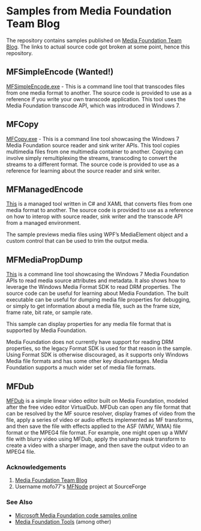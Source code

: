 # Samples from Media Foundation Team Blog

The repository contains samples published on [Media Foundation Team Blog](https://blogs.msdn.microsoft.com/mf). The links to actual source code got broken at some point, hence this repository.

## MFSimpleEncode (Wanted!)

[MFSimpleEncode.exe](https://blogs.msdn.microsoft.com/mf/2009/12/02/mfsimpleencode/) - This is a command line tool that transcodes files from one media format to another. The source code is provided to use as a reference if you write your own transcode application. This tool uses the Media Foundation transcode API, which was introduced in Windows 7. 

## MFCopy

[MFCopy.exe](https://blogs.msdn.microsoft.com/mf/2009/12/16/mfcopy/) - This is a command line tool showcasing the Windows 7 Media Foundation source reader and sink writer APIs. This tool copies multimedia files from one multimedia container to another. Copying can involve simply remultiplexing the streams, transcoding to convert the streams to a different format. The source code is provided to use as a reference for learning about the source reader and sink writer.

## MFManagedEncode

[This](https://blogs.msdn.microsoft.com/mf/2010/02/18/mfmanagedencode/) is a managed tool written in C# and XAML that converts files from one media format to another. The source code is provided to use as a reference on how to interop with source reader, sink writer and the transcode API from a managed environment.

The sample previews media files using WPF’s MediaElement object and a custom control that can be used to trim the output media. 

## MFMediaPropDump

[This](https://blogs.msdn.microsoft.com/mf/2010/01/11/mfmediapropdump/) is a command line tool showcasing the Windows 7 Media Foundation APIs to read media source attributes and metadata. It also shows how to leverage the Windows Media Format SDK to read DRM properties. The source code can be useful for learning about Media Foundation. The built executable can be useful for dumping media file properties for debugging, or simply to get information about a media file, such as the frame size, frame rate, bit rate, or sample rate.

This sample can display properties for any media file format that is supported by Media Foundation.

Media Foundation does not currently have support for reading DRM properties, so the legacy Format SDK is used for that reason in the sample. Using Format SDK is otherwise discouraged, as it supports only Windows Media file formats and has some other key disadvantages. Media Foundation supports a much wider set of media file formats.

## MFDub

[MFDub](https://blogs.msdn.microsoft.com/mf/2010/03/12/mfdub/) is a simple linear video editor built on Media Foundation, modeled after the free video editor VirtualDub. MFDub can open any file format that can be resolved by the MF source resolver, display frames of video from the file, apply a series of video or audio effects implemented as MF transforms, and then save the file with effects applied to the ASF (WMV, WMA) file format or the MPEG4 file format. For example, one might open up a WMV file with blurry video using MFDub, apply the unsharp mask transform to create a video with a sharper image, and then save the output video to an MPEG4 file. 

### Acknowledgements

1. [Media Foundation Team Blog](https://blogs.msdn.microsoft.com/mf)
2. Username mofo77's [MFNode](https://sourceforge.net/projects/mfnode/) project at SourceForge

### See Also

* [Microsoft Media Foundation code samples online](http://alax.info/blog/microsoft-media-foundation-code-samples-online)
* [Media Foundation Tools](http://alax.info/blog/software) (among other)
